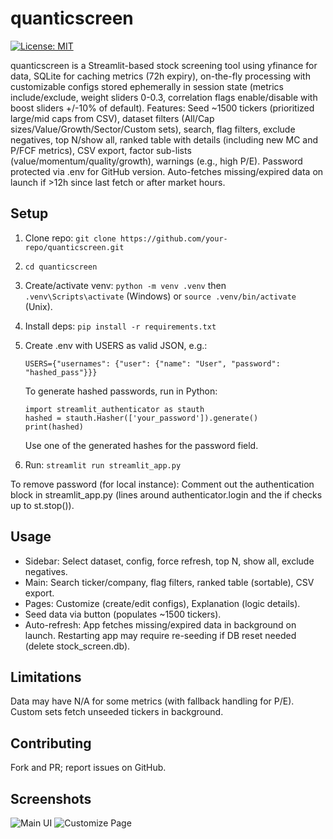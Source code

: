 # quanticscreen

[![License: MIT](https://img.shields.io/badge/License-MIT-yellow.svg)](https://opensource.org/licenses/MIT)

quanticscreen is a Streamlit-based stock screening tool using yfinance for data, SQLite for caching metrics (72h expiry), on-the-fly processing with customizable configs stored ephemerally in session state (metrics include/exclude, weight sliders 0-0.3, correlation flags enable/disable with boost sliders +/-10% of default). Features: Seed ~1500 tickers (prioritized large/mid caps from CSV), dataset filters (All/Cap sizes/Value/Growth/Sector/Custom sets), search, flag filters, exclude negatives, top N/show all, ranked table with details (including new MC and P/FCF metrics), CSV export, factor sub-lists (value/momentum/quality/growth), warnings (e.g., high P/E). Password protected via .env for GitHub version. Auto-fetches missing/expired data on launch if >12h since last fetch or after market hours.

## Setup
1. Clone repo: `git clone https://github.com/your-repo/quanticscreen.git`
2. `cd quanticscreen`
3. Create/activate venv: `python -m venv .venv` then `.venv\Scripts\activate` (Windows) or `source .venv/bin/activate` (Unix).
4. Install deps: `pip install -r requirements.txt`
5. Create .env with USERS as valid JSON, e.g.:
   ```
   USERS={"usernames": {"user": {"name": "User", "password": "hashed_pass"}}}
   ```
   To generate hashed passwords, run in Python:
   ```
   import streamlit_authenticator as stauth
   hashed = stauth.Hasher(['your_password']).generate()
   print(hashed)
   ```
   Use one of the generated hashes for the password field.

6. Run: `streamlit run streamlit_app.py`

To remove password (for local instance): Comment out the authentication block in streamlit_app.py (lines around authenticator.login and the if checks up to st.stop()).

## Usage
- Sidebar: Select dataset, config, force refresh, top N, show all, exclude negatives.
- Main: Search ticker/company, flag filters, ranked table (sortable), CSV export.
- Pages: Customize (create/edit configs), Explanation (logic details).
- Seed data via button (populates ~1500 tickers).
- Auto-refresh: App fetches missing/expired data in background on launch. Restarting app may require re-seeding if DB reset needed (delete stock_screen.db).

## Limitations
Data may have N/A for some metrics (with fallback handling for P/E). Custom sets fetch unseeded tickers in background.

## Contributing
Fork and PR; report issues on GitHub.

## Screenshots
![Main UI](path/to/main_ui_screenshot.png)
![Customize Page](path/to/customize_screenshot.png)